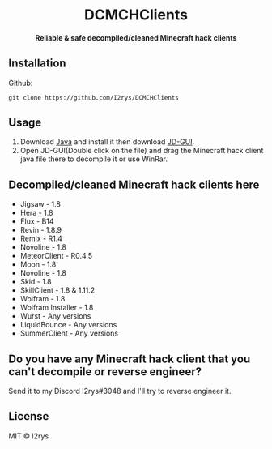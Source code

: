 <h1 align="center">DCMCHClients</h1>
<h4 align="center">Reliable & safe decompiled/cleaned Minecraft hack clients</h4>

## Installation
Github:

    git clone https://github.com/I2rys/DCMCHClients

## Usage
1. Download [Java](https://www.java.com/en/) and install it then download [JD-GUI](http://java-decompiler.github.io/).
2. Open JD-GUI(Double click on the file) and drag the Minecraft hack client java file there to decompile it or use WinRar.

## Decompiled/cleaned Minecraft hack clients here
+ Jigsaw - 1.8
+ Hera - 1.8
+ Flux - B14
+ Revin - 1.8.9
+ Remix - R1.4
+ Novoline - 1.8
+ MeteorClient - R0.4.5
+ Moon - 1.8
+ Novoline - 1.8
+ Skid - 1.8
+ SkillClient - 1.8 & 1.11.2
+ Wolfram - 1.8
+ Wolfram Installer - 1.8
+ Wurst - Any versions
+ LiquidBounce - Any versions
+ SummerClient - Any versions

## Do you have any Minecraft hack client that you can't decompile or reverse engineer?
Send it to my Discord I2rys#3048 and I'll try to reverse engineer it.

## License
MIT © I2rys
